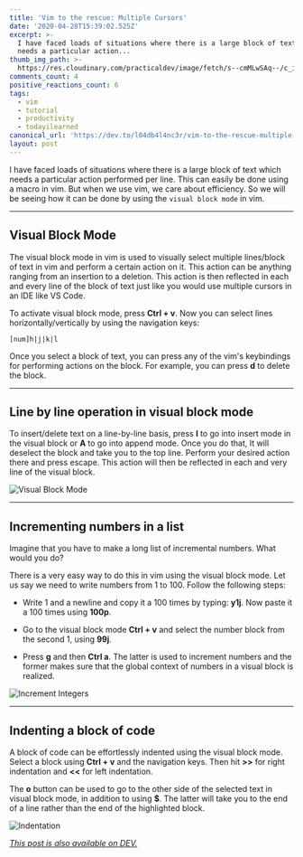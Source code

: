 ```yaml
---
title: 'Vim to the rescue: Multiple Cursors'
date: '2020-04-28T15:39:02.525Z'
excerpt: >-
  I have faced loads of situations where there is a large block of text which
  needs a particular action...
thumb_img_path: >-
  https://res.cloudinary.com/practicaldev/image/fetch/s--cmMLwSAq--/c_imagga_scale,f_auto,fl_progressive,h_420,q_auto,w_1000/https://dev-to-uploads.s3.amazonaws.com/i/si56jzdixtyswfxasm7e.png
comments_count: 4
positive_reactions_count: 6
tags:
  - vim
  - tutorial
  - productivity
  - todayilearned
canonical_url: 'https://dev.to/l04db4l4nc3r/vim-to-the-rescue-multiple-cursors-c67'
layout: post
---
```

I have faced loads of situations where there is a large block of text which needs a particular action performed per line. This can easily be done using a macro in vim. But when we use vim, we care about efficiency. So we will be seeing how it can be done by using the 
`visual block mode`
 in vim.

---

## Visual Block Mode

The visual block mode in vim is used to visually select multiple lines/block of text in vim and perform a certain action on it. This action can be anything ranging from an insertion to a deletion. This action is then reflected in each and every line of the block of text just like you would use multiple cursors in an IDE like VS Code. 

To activate visual block mode, press **Ctrl + v**. Now you can select lines horizontally/vertically by using the navigation keys:


```
[num]h|j|k|l
```


Once you select a block of text, you can press any of the vim's keybindings for performing actions on the block. For example, you can press **d** to delete the block.

---

## Line by line operation in visual block mode


To insert/delete text on a line-by-line basis, press **I** to go into insert mode in the visual block or **A** to go into append mode. Once you do that, It will deselect the block and take you to the top line. Perform your desired action there and press escape. This action will then be reflected in each and very line of the visual block.

![Visual Block Mode](https://dev-to-uploads.s3.amazonaws.com/i/lpue4p5js0b75czf5wk9.gif)

---

## Incrementing numbers in a list

Imagine that you have to make a long list of incremental numbers. What would you do? 

There is a very easy way to do this in vim using the visual block mode. Let us say we need to write numbers from 1 to 100. Follow the following steps:

* Write 1 and a newline and copy it a 100 times by typing: **y1j**. Now paste it a 100 times using **100p**.

* Go to the visual block mode **Ctrl + v** and select the number block from the second 1, using **99j**.

* Press **g** and then **Ctrl a**. The latter is used to increment numbers and the former makes sure that the global context of numbers in a visual block is realized.

![Increment Integers](https://dev-to-uploads.s3.amazonaws.com/i/egracmuld8fk04ftxyh5.gif)


---

## Indenting a block of code

A block of code can be effortlessly indented using the visual block mode. Select a block using **Ctrl + v** and the navigation keys. Then hit **>>** for right indentation and **<<** for left indentation.

The **o** button can be used to go to the other side of the selected text in visual block mode, in addition to using **$**. The latter will take you to the end of a line rather than the end of the highlighted block.

![Indentation](https://dev-to-uploads.s3.amazonaws.com/i/bsabv3fi8auf6nlx8275.gif)

*[This post is also available on DEV.](https://dev.to/l04db4l4nc3r/vim-to-the-rescue-multiple-cursors-c67)*


<script>
const parent = document.getElementsByTagName('head')[0];
const script = document.createElement('script');
script.type = 'text/javascript';
script.src = 'https://cdnjs.cloudflare.com/ajax/libs/iframe-resizer/4.1.1/iframeResizer.min.js';
script.charset = 'utf-8';
script.onload = function() {
    window.iFrameResize({}, '.liquidTag');
};
parent.appendChild(script);
</script>    
